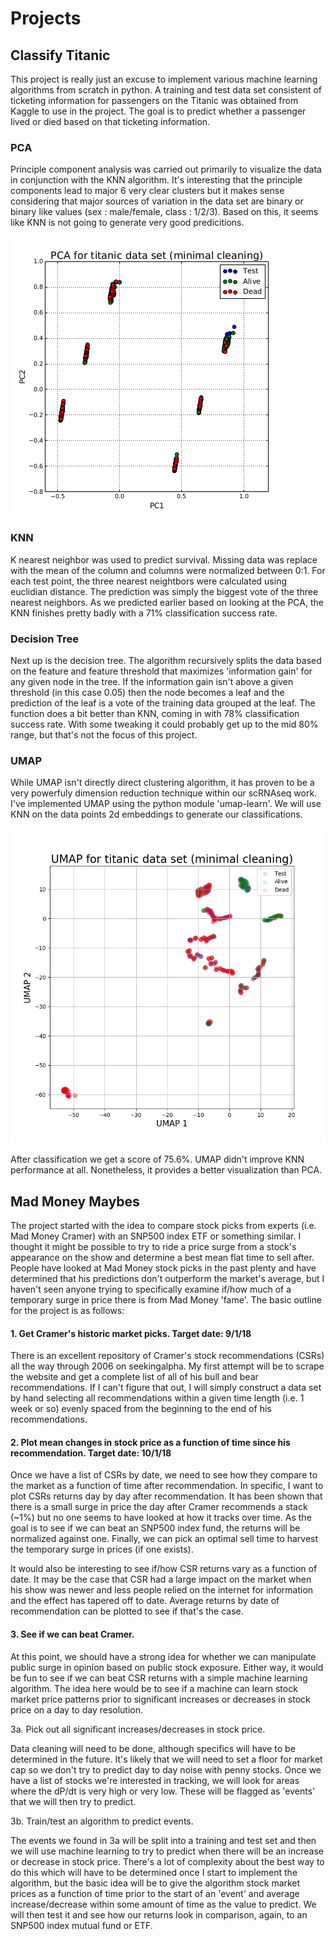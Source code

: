 # Projects

## Classify Titanic

This project is really just an excuse to implement various machine learning algorithms from scratch in python. A training and test data set consistent of ticketing information for passengers on the Titanic was obtained from Kaggle to use in the project. The goal is to predict whether a passenger lived or died based on that ticketing information. 

### PCA

Principle component analysis was carried out primarily to visualize the data in conjunction with the KNN algorithm. It's interesting that the principle components lead to major 6 very clear clusters but it makes sense considering that major sources of variation in the data set are binary or binary like values (sex : male/female, class : 1/2/3). Based on this, it seems like KNN is not going to generate very good predicitions.

![Image not supported by browser](ClassifyTitanic/PCA/pcaMinCleaning.png)

### KNN

K nearest neighbor was used to predict survival. Missing data was replace with the mean of the column and columns were normalized between 0:1. For each test point, the three nearest neightbors were calculated using euclidian distance. The prediction was simply the biggest vote of the three nearest neighbors. As we predicted earlier based on looking at the PCA, the KNN finishes pretty badly with a 71% classification success rate.

### Decision Tree

Next up is the decision tree. The algorithm recursively splits the data based on the feature and feature threshold that maximizes 'information gain' for any given node in the tree. If the information gain isn't above a given threshold (in this case 0.05) then the node becomes a leaf and the prediction of the leaf is a vote of the training data grouped at the leaf. The function does a bit better than KNN, coming in with 78% classification success rate. With some tweaking it could probably get up to the mid 80% range, but that's not the focus of this project.

### UMAP

While UMAP isn't directly direct clustering algorithm, it has proven to be a very powerfuly dimension reduction technique within our scRNAseq work. I've implemented UMAP using the python module 'umap-learn'. We will use KNN on the data points 2d embeddings to generate our classifications. 

![Image not supported by browser](ClassifyTitanic/UMAP/umapMinCleaning.png)

After classification we get a score of 75.6%. UMAP didn't improve KNN performance at all. Nonetheless, it provides a better visualization than PCA.

## Mad Money Maybes

The project started with the idea to compare stock picks from experts (i.e. Mad Money Cramer) with an SNP500 index ETF or something similar. I thought it might be possible to try to ride a price surge from a stock's appearance on the show and determine a best mean flat time to sell after. People have looked at Mad Money stock picks in the past plenty and have determined that his predictions don't outperform the market's average, but I haven't seen anyone trying to specifically examine if/how much of a temporary surge in price there is from Mad Money 'fame'. The basic outline for the project is as follows:

#### 1. Get Cramer's historic market picks. Target date: 9/1/18

There is an excellent repository of Cramer's stock recommendations (CSRs) all the way through 2006 on seekingalpha. My first attempt will be to scrape the website and get a complete list of all of his bull and bear recommendations. If I can't figure that out, I will simply construct a data set by hand selecting all recommendations within a given time length (i.e. 1 week or so) evenly spaced from the beginning to the end of his recommendations.

#### 2. Plot mean changes in stock price as a function of time since his recommendation. Target date: 10/1/18

Once we have a list of CSRs by date, we need to see how they compare to the market as a function of time after recommendation. In specific, I want to plot CSRs returns day by day after recommendation. It has been shown that there is a small surge in price the day after Cramer recommends a stack (~1%) but no one seems to have looked at how it tracks over time. As the goal is to see if we can beat an SNP500 index fund, the returns will be normalized against one. Finally, we can pick an optimal sell time to harvest the temporary surge in prices (if one exists).

It would also be interesting to see if/how CSR returns vary as a function of date. It may be the case that CSR had a large impact on the market when his show was newer and less people relied on the internet for information and the effect has tapered off to date. Average returns by date of recommendation can be plotted to see if that's the case.

#### 3. See if we can beat Cramer.

At this point, we should have a strong idea for whether we can manipulate public surge in opinion based on public stock exposure. Either way, it would be fun to see if we can beat CSR returns with a simple machine learning algorithm. The idea here would be to see if a machine can learn stock market price patterns prior to significant increases or decreases in stock price on a day to day resolution. 

3a. Pick out all significant increases/decreases in stock price.

Data cleaning will need to be done, although specifics will have to be determined in the future. It's likely that we will need to set a floor for market cap so we don't try to predict day to day noise with penny stocks. Once we have a list of stocks we're interested in tracking, we will look for areas where the dP/dt is very high or very low. These will be flagged as 'events' that we will then try to predict.

3b. Train/test an algorithm to predict events.

The events we found in 3a will be split into a training and test set and then we will use machine learning to try to predict when there will be an increase or decrease in stock price. There's a lot of complexity about the best way to do this which will have to be determined once I start to implement the algorithm, but the basic idea will be to give the algorithm stock market prices as a function of time prior to the start of an 'event' and average increase/decrease within some amount of time as the value to predict. We will then test it and see how our returns look in comparison, again, to an SNP500 index mutual fund or ETF. 

